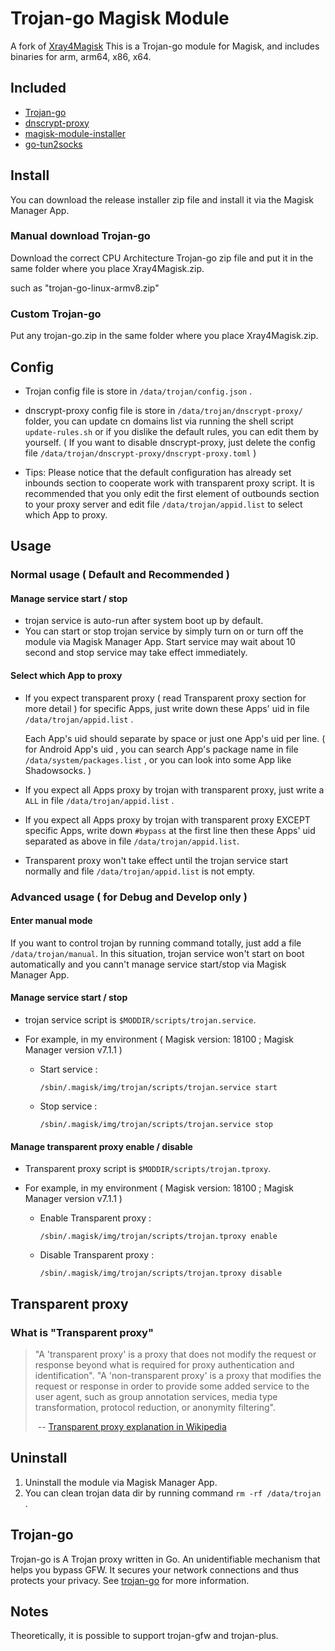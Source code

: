 # Trojan-go Magisk Module
A fork of [Xray4Magisk](https://github.com/CerteKim/Xray4Magisk)
This is a Trojan-go module for Magisk, and includes binaries for arm, arm64, x86, x64.

## Included

* [Trojan-go](<https://github.com/p4gefau1t/trojan-go>)
* [dnscrypt-proxy](<https://github.com/DNSCrypt/dnscrypt-proxy>)
* [magisk-module-installer](https://github.com/topjohnwu/magisk-module-installer)
* [go-tun2socks](<https://github.com/eycorsican/go-tun2socks>)

## Install

You can download the release installer zip file and install it via the Magisk Manager App.

### Manual download Trojan-go
Download the correct CPU Architecture Trojan-go zip file and put it in the same folder where you place Xray4Magisk.zip.

such as "trojan-go-linux-armv8.zip"


### Custom Trojan-go
Put any trojan-go.zip in the same folder where you place Xray4Magisk.zip.


## Config

- Trojan config file is store in `/data/trojan/config.json` .

- dnscrypt-proxy config file is store in `/data/trojan/dnscrypt-proxy/` folder, you can update cn domains list via running the shell script `update-rules.sh` or if you dislike the default rules, you can edit them by yourself. ( If you want to disable dnscrypt-proxy, just delete the config file `/data/trojan/dnscrypt-proxy/dnscrypt-proxy.toml` )

- Tips: Please notice that the default configuration has already set inbounds section to cooperate work with transparent proxy script. It is recommended that you only edit the first element of outbounds section to your proxy server and edit file `/data/trojan/appid.list` to select which App to proxy.

## Usage

### Normal usage ( Default and Recommended )

#### Manage service start / stop

- trojan service is auto-run after system boot up by default.
- You can start or stop trojan service by simply turn on or turn off the module via Magisk Manager App. Start service may wait about 10 second and stop service may take effect immediately.



#### Select which App to proxy

- If you expect transparent proxy ( read Transparent proxy section for more detail ) for specific Apps, just write down these Apps' uid in file `/data/trojan/appid.list` . 

  Each App's uid should separate by space or just one App's uid per line. ( for Android App's uid , you can search App's package name in file `/data/system/packages.list` , or you can look into some App like Shadowsocks. )

- If you expect all Apps proxy by trojan with transparent proxy, just write a `ALL` in file `/data/trojan/appid.list` .

- If you expect all Apps proxy by trojan with transparent proxy EXCEPT specific Apps, write down `#bypass` at the first line then these Apps' uid separated as above in file `/data/trojan/appid.list`. 

- Transparent proxy won't take effect until the trojan service start normally and file `/data/trojan/appid.list` is not empty.




### Advanced usage ( for Debug and Develop only )

#### Enter manual mode

If you want to control trojan by running command totally, just add a file `/data/trojan/manual`.  In this situation, trojan service won't start on boot automatically and you cann't manage service start/stop via Magisk Manager App. 



#### Manage service start / stop

- trojan service script is `$MODDIR/scripts/trojan.service`.

- For example, in my environment ( Magisk version: 18100 ; Magisk Manager version v7.1.1 )

  - Start service : 

    `/sbin/.magisk/img/trojan/scripts/trojan.service start`

  - Stop service :

    `/sbin/.magisk/img/trojan/scripts/trojan.service stop`



#### Manage transparent proxy enable / disable

- Transparent proxy script is `$MODDIR/scripts/trojan.tproxy`.

- For example, in my environment ( Magisk version: 18100 ; Magisk Manager version v7.1.1 )

  - Enable Transparent proxy : 

    `/sbin/.magisk/img/trojan/scripts/trojan.tproxy enable`

  - Disable Transparent proxy :

    `/sbin/.magisk/img/trojan/scripts/trojan.tproxy disable`



## Transparent proxy

### What is "Transparent proxy"

> "A 'transparent proxy' is a proxy that does not modify the request or response beyond what is required for proxy authentication and identification". "A 'non-transparent proxy' is a proxy that modifies the request or response in order to provide some added service to the user agent, such as group annotation services, media type transformation, protocol reduction, or anonymity filtering".
>
> ​                                -- [Transparent proxy explanation in Wikipedia](https://en.wikipedia.org/wiki/Proxy_server#Transparent_proxy)

## Uninstall

1. Uninstall the module via Magisk Manager App.
2. You can clean trojan data dir by running command `rm -rf /data/trojan` .


## Trojan-go

Trojan-go is A Trojan proxy written in Go. An unidentifiable mechanism that helps you bypass GFW. It secures your network connections and thus protects your privacy. See [trojan-go](https://github.com/p4gefau1t/trojan-go) for more information.

## Notes

Theoretically, it is possible to support trojan-gfw and trojan-plus.